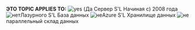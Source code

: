 **ЭТО TOPIC APPLIES TO:** ![yes](media/yes-icon.png "да") \(Да Сервер S'L Начиная с\) 2008 года ![нет](media/no-icon.png "нет")Лазурного S'L База данных ![не](media/no-icon.png "нет")Azure S'L Хранилище данных ![не](media/no-icon.png "нет")параллельный склад данных
